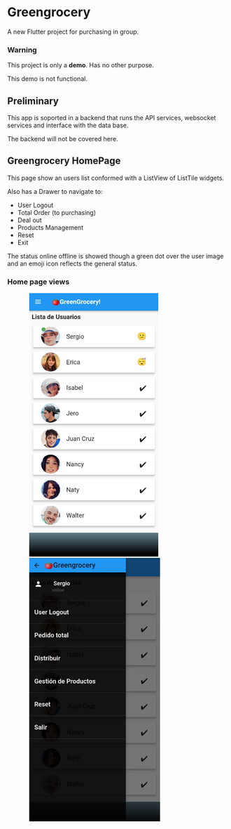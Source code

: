 # Greengrocery

A new Flutter project for purchasing in group.

### Warning

This project is only a **demo**. Has no other purpose.

This demo is not functional.

## Preliminary

This app is soported in a backend that runs the API services, websocket services and interface with the data base.

The backend will not be covered here.

## Greengrocery HomePage

This page show an users list conformed with a ListView of ListTile widgets.

Also has a Drawer to navigate to:

- User Logout
- Total Order (to purchasing)
- Deal out
- Products Management
- Reset
- Exit

The status online offline is showed though a green dot over the user image and an emoji icon reflects the general status.

### Home page views

<div display='flex' flex-direction='row'>
    <img src='/front_end/assets/images/home_page.png' alt='Home Page' height='600' style='margin:0px 50px' >
    <img src='/front_end/assets/images/drawer.png' alt='Drawer' height='600'  style='margin:0px 50px'>
</div>
